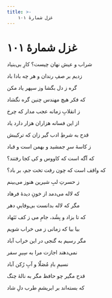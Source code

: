 ```yaml
---
title: >-
    غزل شمارهٔ ۱۰۱
---
```

# غزل شمارهٔ ۱۰۱

<div class="b" id="bn1"><div class="m1"><p>شراب و عیش نهان چیست؟ کارِ بی‌بنیاد</p></div>
<div class="m2"><p>زدیم بر صفِ رندان و هر چه بادا باد</p></div></div>
<div class="b" id="bn2"><div class="m1"><p>گره ز دل بگشا وز سپهر یاد مکن</p></div>
<div class="m2"><p>که فکر هیچ مهندس چنین گره نگشاد</p></div></div>
<div class="b" id="bn3"><div class="m1"><p>ز انقلابِ زمانه عجب مدار که چرخ</p></div>
<div class="m2"><p>از این فسانه هزاران هزار دارد یاد</p></div></div>
<div class="b" id="bn4"><div class="m1"><p>قدح به شرطِ ادب گیر زان که ترکیبش</p></div>
<div class="m2"><p>ز کاسهٔ سرِ جمشید و بهمن است و قباد</p></div></div>
<div class="b" id="bn5"><div class="m1"><p>که آگه است که کاووس و کی کجا رفتند؟</p></div>
<div class="m2"><p>که واقف است که چون رفت تخت جم، بر باد؟</p></div></div>
<div class="b" id="bn6"><div class="m1"><p>ز حسرتِ لبِ شیرین هنوز می‌بینم</p></div>
<div class="m2"><p>که لاله می‌دمد از خونِ دیدهٔ فرهاد</p></div></div>
<div class="b" id="bn7"><div class="m1"><p>مگر که لاله بدانست بی‌وفاییِ دهر</p></div>
<div class="m2"><p>که تا بزاد و بِشُد، جامِ می ز کف نَنَهاد</p></div></div>
<div class="b" id="bn8"><div class="m1"><p>بیا بیا که زمانی ز می خراب شویم</p></div>
<div class="m2"><p>مگر رسیم به گنجی در این خراب آباد</p></div></div>
<div class="b" id="bn9"><div class="m1"><p>نمی‌دهند اجازت مرا به سِیرِ سفر</p></div>
<div class="m2"><p>نسیمِ بادِ مُصَلّا و آبِ رُکن آباد</p></div></div>
<div class="b" id="bn10"><div class="m1"><p>قدح مگیر چو حافظ مگر به نالهٔ چنگ</p></div>
<div class="m2"><p>که بسته‌اند بر ابریشمِ طرب دلِ شاد</p></div></div>
